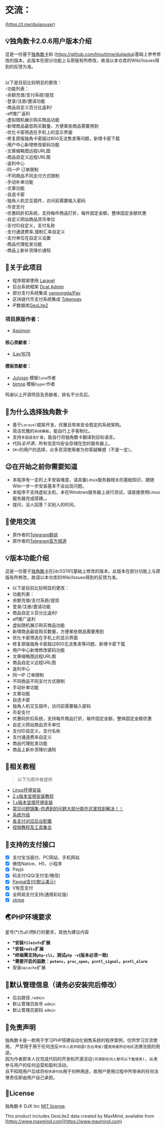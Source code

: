 



# 交流：
(https://t.me/dujiaouser)


## :bulb:独角数卡2.0.6用户版本介绍
这是一份基于[独角数卡](https://github.com/assimon/dujiaoka)和 (https://github.com/hiouttime/dujiaoka)基础上参考修改的版本。此版本在部分功能上与原版有所修改，故请以本仓库的Wiki/Issues得到的反馈为准。

<br>以下是目前比较明显的更改：<br>
-功能列表：<br>
-余额充值/支付系统/提现<br>
-登录/注册/邀请功能<br>
-商品自定义百分比返利!<br>
-aff推广返利<br>
-虚拟随机展示购买商品功能<br>
-新增商品最低购买数量，方便某些商品需要用到<br>
-优化卡密筛选在手机上的显示界面<br>
-修复原版独角卡密超过800无法售卖等问题，新增卡密下载<br>
-用户中心新增修改密码功能<br>
-文章缩略图远程URL图<br>
-商品自定义远程URL图<br>
-返利中心<br>
-同一IP 订单限制<br>
-不同商品不同支付方式限制<br>
-手动补单功能<br>
-文章功能<br>
-自选卡密<br>
-独角人机交互插件，访问前需要输入密码<br>
-币安支付<br>
-优惠码折扣系统，支持每件商品打折，每件固定金额，整体固定金额优惠<br>
-自定义网站商品货币单位<br>
-支付ID自定义，支付名称<br>
-支付通道费率,强制汇率自定义<br>
-支付单位在自定义设置<br>
-商品代理批发功能<br>
-商品上新补货降价通知<br>

## :open_book:关于此项目

- 程序框架使用 [Laravel](https://github.com/laravel/laravel)
- 后台系统框架 [Dcat Admin](http://www.dcatadmin.com)
- 部分支付系统集成 [yansongda/Pay](https://github.com/yansongda/pay)
- 区块链代币支付系统集成 [Tokenpay](https://github.com/LightCountry/TokenPay)
- IP数据库[GeoLite2](https://dev.maxmind.com/geoip/geolite2-free-geolocation-data)

### 项目原版作者：
- [Assimon](https://github.com/assimon)

#### 核心贡献者：
- [iLay1678](https://github.com/iLay1678)

#### 模板贡献者：
- [Julyssn](https://github.com/Julyssn) 模板`luna`作者
- [bimoe](https://github.com/bimoe) 模板`hyper`作者

鸣谢以上开源项目及贡献者，排名不分先后。

## :thinking:为什么选择独角数卡

- 基于`Laravel`框架开发，优雅且带来安全稳定的系统架构。
- 简洁优雅的`系统模板`，能自行上手客制化。
- 支持`多国语言扩展`，能自行将独角数卡翻译到目标语言。
- 代码*全开源*，所有信息均安全存储在您的服务器上。
- `5K+`的用户的选择，众多资深使用者为你答疑解惑（不是一定）。

## :wink:在开始之前你需要知道

- 本程序有一定的上手安装难度，请具备Linux服务器相关的基础知识，跟随Wiki一步一步安装基本不会出现问题。
- 本程序不支持虚拟主机，未在Windows服务器上进行测试，请直接使用Linux服务器完成搭建。。
- 提问，没人回答？买别人的时间。

## :speech_balloon:使用交流
- 原作者的[Telegram群组](https://t.me/dujiaoka)
- 原作者的[Telegram官方频道](https://t.me/dujiaoshuka)

## :bulb:版本功能介绍
这是一份基于[独角数卡](https://github.com/assimon/dujiaoka)在[dc53741]基础上修改的版本。此版本在部分功能上与原版有所修改，故请以本仓库的Wiki/Issues得到的反馈为准。

- 以下是目前比较明显的更改：
- 功能列表：
- 余额充值/支付系统/提现
- 登录/注册/邀请功能
- 商品自定义百分比返利!
- aff推广返利
- 虚拟随机展示购买商品功能
- 新增商品最低购买数量，方便某些商品需要用到
- 优化卡密筛选在手机上的显示界面
- 修复原版独角卡密超过800无法售卖等问题，新增卡密下载
- 用户中心新增修改密码功能
- 文章缩略图远程URL图
- 商品自定义远程URL图
- 返利中心
- 同一IP 订单限制
- 不同商品不同支付方式限制
- 手动补单功能
- 文章功能
- 自选卡密
- 独角人机交互插件，访问前需要输入密码
- 币安支付
- 优惠码折扣系统，支持每件商品打折，每件固定金额，整体固定金额优惠
- 自定义网站商品货币单位
- 支付ID自定义，支付名称
- 支付通道费率自定义
- 商品代理批发功能
- 商品上新补货降价通知



## :compass:相关教程
> 以下为原作者提供
- [Linux环境安装](https://github.com/assimon/dujiaoka/wiki/linux_install)
- [2.x版本宝塔安装教程](https://github.com/assimon/dujiaoka/wiki/2.x_bt_install)
- [1.x版本宝塔环境安装](https://github.com/assimon/dujiaoka/wiki/1.x_bt_install)
- [常见问题锦集-你遇到的问题大部分能在这里找到解决！！](https://github.com/assimon/dujiaoka/wiki/problems)
- [系统升级](https://github.com/assimon/dujiaoka/wiki/update)
- [各支付对应后台配置](https://github.com/assimon/dujiaoka/wiki/problems#各支付对应配置)
- [视频教程及工具集合](https://pan.dujiaoka.com)

## :bank:支持的支付接口
- [x] 支付宝当面付、PC网站、手机网站
- [x] 微信Native、H5、小程序
- [x] Payjs
- [x] 码支付(QQ/支付宝/微信)
- [x] [Paypal支付(默认美元)](https://www.paypal.com)
- [x] V免签支付
- [x] 全网易支付支持(通用彩虹版)
- [x] [stripe](https://stripe.com/)

## :earth_asia:PHP环境要求

星号(\*)为*必须*执行的要求，其他为建议内容

- **\*安装`fileinfo`扩展**
- **\*安装`redis`扩展**
- **\*终端需支持`php-cli`，测试`php -v`(版本必须一致)**
- **\*需要开启的函数：`putenv`，`proc_open`，`pcntl_signal`，`pcntl_alarm`**
- 安装`opcache`扩展

## :cop:默认管理信息（请务必安装完后修改）

- 后台路径 `/admin`
- 默认管理员账号 `admin`
- 默认管理员密码 `admin`

## :eyes:免责声明

独角数卡是一款用于学习PHP搭建自动化销售系统的程序案例，仅供学习交流使用。
严禁用于用于任何违反`中华人民共和国(含台湾省)`或`使用者所在地区`法律法规的用途。      
因为作者即本人仅完成代码的开发和开源活动`(开源即任何人都可以下载使用)`，从未参与用户的任何运营和盈利活动。    
且不知晓用户后续将`程序源代码`用于何种用途，故用户使用过程中所带来的任何法律责任即由用户自己承担。      

## :raised_hands:License

独角数卡 DJK Inc [MIT license](https://opensource.org/licenses/MIT).

This product includes GeoLite2 data created by MaxMind, available from
[https://www.maxmind.com](https://www.maxmind.com)

